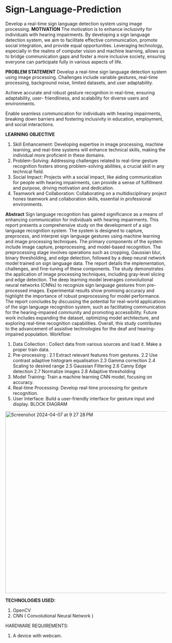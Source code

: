 # Sign-Language-Prediction
Develop a real-time sign language detection system using image processing.
**MOTIVATION**
The motivation is to enhance inclusivity for individuals with hearing impairments. By developing
a sign language detection system, we aim to facilitate effective communication, promote social
integration, and provide equal opportunities. Leveraging technology, especially in the realms of
computer vision and machine learning, allows us to bridge communication gaps and foster a
more inclusive society, ensuring everyone can participate fully in various aspects of life.

**PROBLEM STATEMENT**
Develop a real-time sign language detection system using image processing. Challenges include
variable gestures, real-time processing, background noise, limited datasets, and user
adaptability.

Achieve accurate and robust gesture recognition in real-time, ensuring adaptability, user-
friendliness, and scalability for diverse users and environments.

Enable seamless communication for individuals with hearing impairments, breaking down
barriers and fostering inclusivity in education, employment, and social interactions.

**LEARNING OBJECTIVE**
1. Skill Enhancement: Developing expertise in image processing, machine learning, and
real-time systems will enhance technical skills, making the individual more proficient in these
domains.
2. Problem-Solving: Addressing challenges related to real-time gesture recognition fosters
strong problem-solving abilities, a crucial skill in any technical field.
3. Social Impact: Projects with a social impact, like aiding communication for people with
hearing impairments, can provide a sense of fulfillment and purpose, driving motivation and
dedication.
4. Teamwork and Collaboration: Collaborating on a multidisciplinary project hones
teamwork and collaboration skills, essential in professional environments.

**Abstract**
Sign language recognition has gained significance as a means of enhancing communication for
individuals with hearing impairments. This report presents a comprehensive study on the
development of a sign language recognition system. The system is designed to capture,
preprocess, and interpret sign language gestures using machine learning and image processing
techniques. The primary components of the system include image capture, preprocessing, and
model-based recognition. The preprocessing stage involves operations such as cropping,
Gaussian blur, binary thresholding, and edge detection, followed by a deep neural network
model trained on sign language data. The report details the implementation, challenges, and
fine-tuning of these components.
The study demonstrates the application of image processing techniques, including gray-level
slicing and edge detection. The deep learning model leverages convolutional neural networks
(CNNs) to recognize sign language gestures from pre-processed images. Experimental results
show promising accuracy and highlight the importance of robust preprocessing for model
performance.
The report concludes by discussing the potential for real-world applications of the sign language
recognition system, such as facilitating communication for the hearing-impaired community
and promoting accessibility. Future work includes expanding the dataset, optimizing model
architecture, and exploring real-time recognition capabilities. Overall, this study contributes to
the advancement of assistive technologies for the deaf and hearing-impaired population.
Workflow:

1. Data Collection : Collect data from various sources and load it. Make a proper train data.
2. Pre-processing :
2.1 Extract relevant features from gestures.
2.2 Use contrast adaptive histogram equalisation
2.3 Gamma correction
2.4 Scaling to desired range
2.5 Gaussian Filtering
2.6 Canny Edge detection
2.7 Normalize images
2.8 Adaptive thresholding
3. Model Training: Train a machine learning CNN model, focusing on accuracy.
4. Real-time Processing: Develop real-time processing for gesture recognition.
5. User Interface: Build a user-friendly interface for gesture input and display.
BLOCK DIAGRAM
<img width="567" alt="Screenshot 2024-04-07 at 9 27 28 PM" src="https://github.com/AnnadaD/Sign-Language-Prediction/assets/94922120/be5daabc-c4e8-4622-ba99-46c8a18d97e3">

**TECHNOLOGIES USED:**
1. OpenCV
2. CNN ( Convolutional Neural Network )

HARDWARE REQUIREMENTS:
1. A device with webcam.
